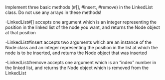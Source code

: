 Implement three basic methods (#[], #insert, #remove) in the LinkedList class. Do not use any arrays in these methods!

-LinkedList#[] accepts one argument which is an integer representing the position in the linked list of the node you want, and returns the Node object at that position

-LinkedList#insert accepts two arguments which are an instance of the Node class and an integer representing the position in the list at which the node is to be inserted, and returns the Node object that was inserted

-LinkedList#remove accepts one argument which is an “index” number in the linked list, and returns the Node object which is removed from the LinkedList
